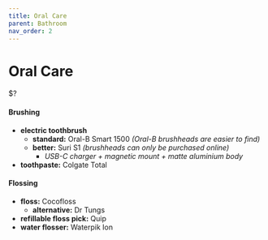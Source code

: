 ```yaml
---
title: Oral Care
parent: Bathroom
nav_order: 2
---
```

# Oral Care

$?

#### Brushing

- **electric toothbrush**
	- **standard:** Oral-B Smart 1500 *(Oral-B brushheads are easier to find)*
	- **better:** Suri S1 *(brushheads can only be purchased online)*
		- *USB-C charger + magnetic mount + matte aluminium body*
- **toothpaste:** Colgate Total

#### Flossing

- **floss:** Cocofloss
	- **alternative:** Dr Tungs
- **refillable floss pick:** Quip
- **water flosser:** Waterpik Ion
